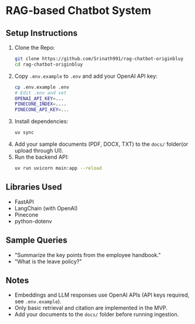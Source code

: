 # RAG-based Chatbot System

## Setup Instructions
1. Clone the Repo:
   ```sh
   git clone https://github.com/Srinath991/rag-chatbot-originbluy
   cd rag-chatbot-originbluy
   ```
1. Copy `.env.example` to `.env` and add your OpenAI API key:
   ```sh
   cp .env.example .env
   # Edit .env and set 
   OPENAI_API_KEY=... 
   PINECONE_INDEX=.... 
   PINECONE_API_KEY=...
   ```
2. Install dependencies:
   ```sh
   uv sync
   ```
3. Add your sample documents (PDF, DOCX, TXT) to the `docs/` folder(or upload through UI).
4. Run the backend API:
   ```sh
   uv run uvicorn main:app --reload
   ```

## Libraries Used
- FastAPI
- LangChain (with OpenAI)
- Pinecone
- python-dotenv

## Sample Queries
- "Summarize the key points from the employee handbook."
- "What is the leave policy?"

## Notes
- Embeddings and LLM responses use OpenAI APIs (API keys required, see `.env.example`).
- Only basic retrieval and citation are implemented in the MVP.
- Add your documents to the `docs/` folder before running ingestion.
